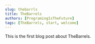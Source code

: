 ```yaml
---
slug: thebarrls
title: TheBarrels
authors: [ProgramingIsTheFuture]
tags: [TheBarrels, start, welcome]
---
```


This is the first blog post about TheBarrels.

